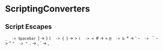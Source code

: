 # ScriptingConverters

## Script Escapes

`_  -> Spacebar
`]  -> }
`[  -> {
`)  -> >
`(  -> <
`#  -> =
`@  -> &
`*  -> '
`~  -> `
``  -> "
`^  -> "
`.  -> ,
`   -> ,
